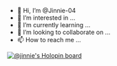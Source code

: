 - 👋 Hi, I’m @Jinnie-04
- 👀 I’m interested in ...
- 🌱 I’m currently learning ...
- 💞️ I’m looking to collaborate on ...
- 📫 How to reach me ...

<!---
Jinnie-04/Jinnie-04 is a ✨ special ✨ repository because its `README.md` (this file) appears on your GitHub profile.
You can click the Preview link to take a look at your changes.
--->
[![@jinnie's Holopin board](https://holopin.io/api/user/board?user=jinnie)](https://holopin.io/@jinnie's)
